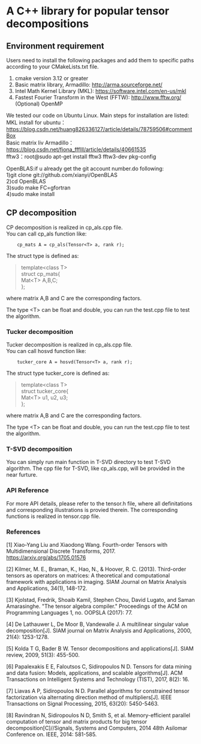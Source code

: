 # A C++ library for popular tensor decompositions

## Environment requirement
Users need to install the following packages and add them to specific paths according to your CMakeLists.txt file.

1. cmake version 3.12 or greater
2. Basic matrix library, Armadillo: http://arma.sourceforge.net/
3. Intel Math Kernel Library (MKL): https://software.intel.com/en-us/mkl
4. Fastest Fourier Transform in the West (FFTW): http://www.fftw.org/  
(Optional) OpenMP   

We tested our code on Ubuntu Linux. Main steps for installation are listed:  
MKL install for ubuntu： https://blog.csdn.net/huang826336127/article/details/78759506#commentBox  
Basic matrix liv Armadillo：https://blog.csdn.net/fiona_ffflll/article/details/40661535  
fftw3：root@sudo apt-get install fftw3 fftw3-dev pkg-config  

OpenBLAS:if u already get the git account number.do following:  
		1)git clone git://github.com/xianyi/OpenBLAS  
		2)cd OpenBLAS  
		3)sudo make FC=gfortran  
		4)sudo make install  
                

## CP decomposition  
CP decomposition is realized in cp_als.cpp file.   
You can call cp_als function like:   

        cp_mats A = cp_als(Tensor<T> a, rank r);    

The struct type is defined as:  
>template\<class T\>  
>struct cp_mats{  
>  Mat\<T\> A,B,C;  
>};  

where matrix A,B and C are the corresponding factors.   

The type \<T\> can be float and double, you can run the test.cpp file to test the algorithm.


### Tucker decomposition
Tucker decomposition is realized in cp_als.cpp file.  
You can call hosvd function like: 

        tucker_core A = hosvd(Tensor<T> a, rank r);    

The struct type tucker_core is defined as:  
>template\<class T\>    
>struct tucker_core{  
>  Mat\<T\> u1, u2, u3;  
>};  

where matrix A,B and C are the corresponding factors.   

The type \<T\> can be float and double, you can run the test.cpp file to test the algorithm.

### T-SVD decomposition
You can simply run main function in T-SVD directory to test T-SVD algorithm. The cpp file for T-SVD, like cp_als.cpp, will be provided in the near furture.

### API Reference
For more API details, please refer to the tensor.h file, where all definitations and corresponding illustrations is provied therein. The corresponding functions is realized in tensor.cpp file.

### References
[1] Xiao-Yang Liu and Xiaodong Wang. Fourth-order Tensors with Multidimensional Discrete Transforms, 2017. https://arxiv.org/abs/1705.01576

[2] Kilmer, M. E., Braman, K., Hao, N., & Hoover, R. C. (2013). Third-order tensors as operators on matrices: A theoretical and computational framework with applications in imaging. SIAM Journal on Matrix Analysis and Applications, 34(1), 148-172.

[3] Kjolstad, Fredrik, Shoaib Kamil, Stephen Chou, David Lugato, and Saman Amarasinghe. "The tensor algebra compiler." Proceedings of the ACM on Programming Languages 1, no. OOPSLA (2017): 77.

[4] De Lathauwer L, De Moor B, Vandewalle J. A multilinear singular value decomposition[J]. SIAM journal on Matrix Analysis and Applications, 2000, 21(4): 1253-1278.

[5] Kolda T G, Bader B W. Tensor decompositions and applications[J]. SIAM review, 2009, 51(3): 455-500.

[6] Papalexakis E E, Faloutsos C, Sidiropoulos N D. Tensors for data mining and data fusion: Models, applications, and scalable algorithms[J]. ACM Transactions on Intelligent Systems and Technology (TIST), 2017, 8(2): 16.

[7] Liavas A P, Sidiropoulos N D. Parallel algorithms for constrained tensor factorization via alternating direction method of multipliers[J]. IEEE Transactions on Signal Processing, 2015, 63(20): 5450-5463.

[8] Ravindran N, Sidiropoulos N D, Smith S, et al. Memory-efficient parallel computation of tensor and matrix products for big tensor decomposition[C]//Signals, Systems and Computers, 2014 48th Asilomar Conference on. IEEE, 2014: 581-585.
